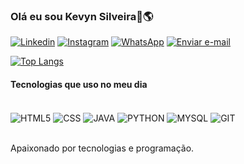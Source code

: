 ### Olá eu sou Kevyn Silveira👋🌎

[![Linkedin](https://img.shields.io/badge/LinkedIn-0077B5?style=for-the-badge&logo=linkedin&logoColor=white)](https://www.linkedin.com/in/kevyn-da-silveira-de-fraga-martins-688a68234)
[![Instagram](https://img.shields.io/badge/Instagram-E4405F?style=for-the-badge&logo=instagram&logoColor=white)](https://instagram.com/048kevyn?igshid=NGExMmI2YTkyZg==)
[![WhatsApp](https://img.shields.io/badge/WhatsApp-25D366?style=for-the-badge&logo=whatsapp&logoColor=white)](https://wa.me/+55048991445699)
<a href="mailto:kevynsilveira0610@gmail.com">
  <img src="https://img.shields.io/badge/Gmail-D14836?style=for-the-badge&logo=gmail&logoColor=white" alt="Enviar e-mail">
</a>

<!--![KevynSilveira GitHub stats](https://github-readme-stats.vercel.app/api?username=KevynSilveira&show_icons=true&theme=radical)-->

[![Top Langs](https://github-readme-stats.vercel.app/api/top-langs/?username=KevynSilveira)](https://github.com/anuraghazra/github-readme-stats)

<h4>Tecnologias que uso no meu dia</h4>

<div style="display: "inline_block"><br/>
  <img align= "center" alt="HTML5" src="https://img.shields.io/badge/HTML5-E34F26?style=for-the-badge&logo=html5&logoColor=white" />
  <img align= "center" alt="CSS" src="https://img.shields.io/badge/CSS3-1572B6?style=for-the-badge&logo=css3&logoColor=white" />
  <img align= "center" alt="JAVA" src="https://img.shields.io/badge/Java-ED8B00?style=for-the-badge&logo=openjdk&logoColor=white" />
  <img align= "center" alt="PYTHON" src="https://img.shields.io/badge/Python-14354C?style=for-the-badge&logo=python&logoColor=white" />
  <img align= "center" alt="MYSQL" src="https://img.shields.io/badge/MySQL-005C84?style=for-the-badge&logo=mysql&logoColor=white" />
  <img align= "center" alt="GIT" src="https://img.shields.io/badge/GIT-E44C30?style=for-the-badge&logo=git&logoColor=white" />
</div></br>

Apaixonado por tecnologias e programação.
